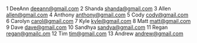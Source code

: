 1   DeeAnn  deeann@gmail.com
2   Shanda  shanda@gmail.com
3   Allen   allen@gmail.com
4   Anthony anthony@gmail.com
5   Cody    cody@gmail.com
6   Carolyn carol@gmail.com
7   Kyle    kyle@gmail.com
8   Matt    matt@gmail.com
9   Dave    dave@gmail.com
10  Sandhya sandya@gmail.com
11  Regan   regan@gmailc.om
12  Tim tim@gmail.com
13  Andrew  andrew@gmail.com
